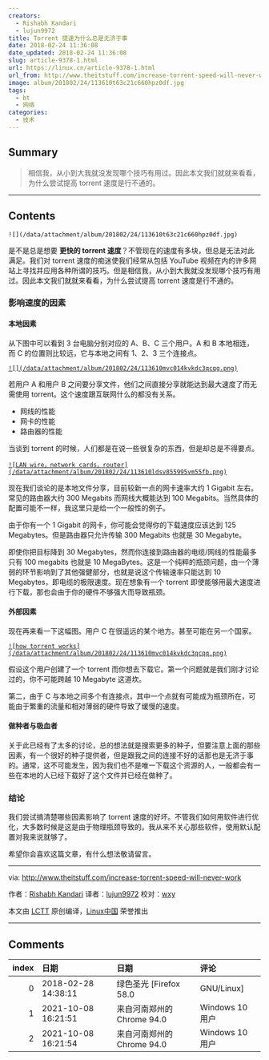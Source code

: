 ```yaml
---
creators:
  - Rishabh Kandari
  - lujun9972
title: Torrent 提速为什么总是无济于事
date: 2018-02-24 11:36:08
date_updated: 2018-02-24 11:36:08
slug: article-9378-1.html
url: https://linux.cn/article-9378-1.html
url_from: http://www.theitstuff.com/increase-torrent-speed-will-never-work
image: album/201802/24/113610t63c21c660hpz0df.jpg
tags:
  - bt
  - 网络
categories:
  - 技术
---
```


## Summary

> 相信我，从小到大我就没发现哪个技巧有用过。因此本文我们就就来看看，为什么尝试提高 torrent 速度是行不通的。

***

<!-- more -->

## Contents

`![](/data/attachment/album/201802/24/113610t63c21c660hpz0df.jpg)`

是不是总是想要 **更快的 torrent 速度**？不管现在的速度有多块，但总是无法对此满足。我们对 torrent 速度的痴迷使我们经常从包括 YouTube 视频在内的许多网站上寻找并应用各种所谓的技巧。但是相信我，从小到大我就没发现哪个技巧有用过。因此本文我们就就来看看，为什么尝试提高 torrent 速度是行不通的。

### 影响速度的因素

#### 本地因素

从下图中可以看到 3 台电脑分别对应的 A、B、C 三个用户。A 和 B 本地相连，而 C 的位置则比较远，它与本地之间有 1、2、3 三个连接点。

[`![](/data/attachment/album/201802/24/113610mvc014kvkdc3qcqq.png)`](http://www.theitstuff.com/wp-content/uploads/2017/11/A.png)

若用户 A 和用户 B 之间要分享文件，他们之间直接分享就能达到最大速度了而无需使用 torrent。这个速度跟互联网什么的都没有关系。

* 网线的性能
* 网卡的性能
* 路由器的性能

当谈到 torrent 的时候，人们都是在说一些很复杂的东西，但是却总是不得要点。

[`![LAN wire，network cards，router](/data/attachment/album/201802/24/113610ldsv855995vm55fb.png)`](http://www.theitstuff.com/wp-content/uploads/2017/11/A-1-e1509773618549.png)

现在我们谈论的是本地文件分享，目前较新一点的网卡速率大约 1 Gigabit 左右。常见的路由器大约 300 Megabits 而网线大概能达到 100 Megabits。当然具体的配置可能不一样，我这里只是给一个一般性的例子。

由于你有一个 1 Gigabit 的网卡，你可能会觉得你的下载速度应该达到 125 Megabytes。但是路由器只允许传输 300 Megabits 也就是 30 Megabyte。

即使你把目标降到 30 Megabytes，然而你连接到路由器的电缆/网线的性能最多只有 100 megabits 也就是 10 MegaBytes。这是一个纯粹的瓶颈问题，由一个薄弱的环节影响到了其他强健部分，也就是说这个传输速率只能达到 10 Megabytes，即电缆的极限速度。现在想象有一个 torrent 即使能够用最大速度进行下载，那也会由于你的硬件不够强大而导致瓶颈。

#### 外部因素

现在再来看一下这幅图。用户 C 在很遥远的某个地方。甚至可能在另一个国家。

[`![how torrent works](/data/attachment/album/201802/24/113610mvc014kvkdc3qcqq.png)`](http://www.theitstuff.com/wp-content/uploads/2017/11/A.png)

假设这个用户创建了一个 torrent 而你想去下载它。第一个问题就是我们刚才讨论过的，你不可能跨越 10 Megabyte 这道坎。

第二，由于 C 与本地之间多个有连接点，其中一个点就有可能成为瓶颈所在，可能由于繁重的流量和相对薄弱的硬件导致了缓慢的速度。

#### 做种者与吸血者

关于此已经有了太多的讨论，总的想法就是搜索更多的种子，但要注意上面的那些因素，有一个很好的种子提供者，但是跟我之间的连接不好的话那也是无济于事的。通常，这不可能发生，因为我们也不是唯一下载这个资源的人，一般都会有一些在本地的人已经下载好了这个文件并已经在做种了。

### 结论

我们尝试搞清楚哪些因素影响了 torrent 速度的好坏。不管我们如何用软件进行优化，大多数时候是这是由于物理瓶颈导致的。我从来不关心那些软件，使用默认配置对我来说就够了。

希望你会喜欢这篇文章，有什么想法敬请留言。

---

via: <http://www.theitstuff.com/increase-torrent-speed-will-never-work>

作者：[Rishabh Kandari](http://www.theitstuff.com/author/reevkandari) 译者：[lujun9972](https://github.com/lujun9972) 校对：[wxy](https://github.com/wxy)

本文由 [LCTT](https://github.com/LCTT/TranslateProject) 原创编译，[Linux中国](https://linux.cn/) 荣誉推出

***

## Comments

|   index | 日期                | 日期                                       | 评论                                   |
|--------:|:--------------------|:-------------------------------------------|:---------------------------------------|
|       0 | 2018-02-28 14:38:11 | 绿色圣光 [Firefox 58.0|GNU/Linux]          | 我觉得，最关键的还是做种者的上传速度。 |
|       1 | 2021-10-08 16:21:51 | 来自河南郑州的 Chrome 94.0|Windows 10 用户 | QS                                     |
|       2 | 2021-10-08 16:21:54 | 来自河南郑州的 Chrome 94.0|Windows 10 用户 | QS                                     |
